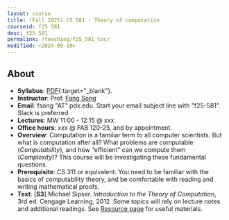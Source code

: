 ```yaml
---
layout: course
title: (Fall 2025) CS 581 - Theory of computation 
courseid: f25 581
desc: f25 581
permalink: /teaching/f25_581_toc/
modified: <2024-09-10>
---
```


## About
*  **Syllabus**:
   [PDF]({{base}}/teaching/f25_581_toc/f25_581_toc_syllabus.pdf){:target="_blank"}.
*  **Instructor**: Prof. [Fang Song]({{base}}/) 
*  **Email**: fsong "AT" pdx.edu. Start your email subject line
   with "f25-581". Slack is preferred. 
*  **Lectures**: MW 11:00 - 12:15 @ xxx
*  **Office hours**: xxx @ FAB 120-25, and by appointment. 
*  **Overview**: Computation is a familiar term to all computer
   scientists. But what is computation after all? What problems are
   computable (_Computability_), and how “efficient” can we compute
   them (_Complexity_)? This course will be investigating these
   fundamental questions. 
*  **Prerequisite**: CS 311 or equivalent. You need to be familiar
   with the basics of computability theory, and be comfortable with
   reading and writing mathematical proofs.
*  **Text**: [**S3**] Michael Sipser. _Introduction to the Theory of
   Computation_, 3rd ed. Cengage Learning, 2012. Some topics will rely
   on lecture notes and additional readings. See [Resource
   page]({{base}}/teaching/f25_581_toc/resource/) for useful
   materials.


  
